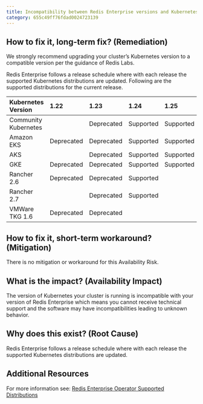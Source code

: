 ```yaml
---
title: Incompatibility between Redis Enterprise versions and Kubernetes versions.
category: 655c49ff76fdad0024723139
---
```


## How to fix it, long-term fix? (Remediation)

We strongly recommend upgrading your cluster’s Kubernetes version to a compatible version per the guidance of Redis Labs.

Redis Enterprise follows a release schedule where with each release the supported Kubernetes distributions are updated. Following are the supported distributions for the current release.

| Kubernetes Version   | 1.22       | 1.23       | 1.24      | 1.25      | 1.26      | 1.27      |
| :------------------- | :--------- | :--------- | :-------- | :-------- | :-------- | :-------- |
| Community Kubernetes |            | Deprecated | Supported | Supported | Supported | Supported |
| Amazon EKS           | Deprecated | Deprecated | Supported | Supported |           |           |
| AKS                  |            | Deprecated | Supported | Supported | Supported |           |
| GKE                  | Deprecated | Deprecated | Supported | Supported | Supported |           |
| Rancher 2.6          | Deprecated | Deprecated | Supported |           |           |           |
| Rancher 2.7          |            | Deprecated | Supported |           |           |           |
| VMWare TKG 1.6       | Deprecated | Deprecated |           |           |           |           |

## How to fix it, short-term workaround? (Mitigation)

There is no mitigation or workaround for this Availability Risk.

## What is the impact? (Availability Impact)

The version of Kubernetes your cluster is running is incompatible with your version of Redis Enterprise which means you cannot receive technical support and the software may have incompatibilities leading to unknown behavior. 

## Why does this exist? (Root Cause)

Redis Enterprise follows a release schedule where with each release the supported Kubernetes distributions are updated.

## Additional Resources

For more information see: [Redis Enterprise Operator Supported Distributions](https://docs.redis.com/latest/kubernetes/reference/supported_k8s_distributions/)
